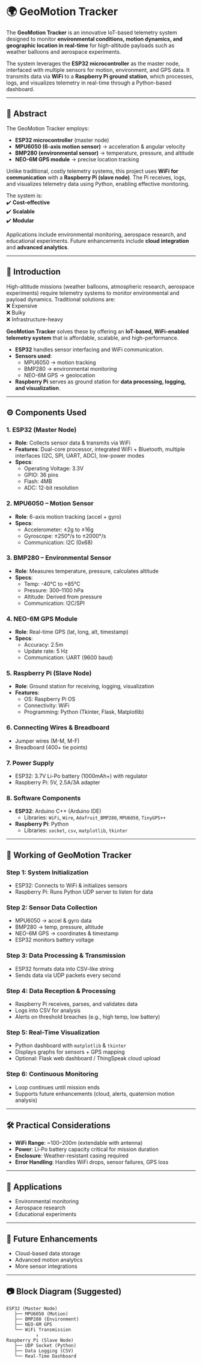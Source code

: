 # 🌍 GeoMotion Tracker

The **GeoMotion Tracker** is an innovative IoT-based telemetry system designed to monitor **environmental conditions, motion dynamics, and geographic location in real-time** for high-altitude payloads such as weather balloons and aerospace experiments.  

The system leverages the **ESP32 microcontroller** as the master node, interfaced with multiple sensors for motion, environment, and GPS data. It transmits data via **WiFi** to a **Raspberry Pi ground station**, which processes, logs, and visualizes telemetry in real-time through a Python-based dashboard.  

---

## 📌 Abstract
The GeoMotion Tracker employs:
- **ESP32 microcontroller** (master node)  
- **MPU6050 (6-axis motion sensor)** → acceleration & angular velocity  
- **BMP280 (environmental sensor)** → temperature, pressure, and altitude  
- **NEO-6M GPS module** → precise location tracking  

Unlike traditional, costly telemetry systems, this project uses **WiFi for communication** with a **Raspberry Pi (slave node)**. The Pi receives, logs, and visualizes telemetry data using Python, enabling effective monitoring.  

The system is:  
✔️ **Cost-effective**  
✔️ **Scalable**  
✔️ **Modular**  

Applications include environmental monitoring, aerospace research, and educational experiments. Future enhancements include **cloud integration** and **advanced analytics**.  

---

## 📖 Introduction
High-altitude missions (weather balloons, atmospheric research, aerospace experiments) require telemetry systems to monitor environmental and payload dynamics. Traditional solutions are:  
❌ Expensive  
❌ Bulky  
❌ Infrastructure-heavy  

**GeoMotion Tracker** solves these by offering an **IoT-based, WiFi-enabled telemetry system** that is affordable, scalable, and high-performance.  

- **ESP32** handles sensor interfacing and WiFi communication.  
- **Sensors used**:  
  - MPU6050 → motion tracking  
  - BMP280 → environmental monitoring  
  - NEO-6M GPS → geolocation  
- **Raspberry Pi** serves as ground station for **data processing, logging, and visualization**.  

---

## ⚙️ Components Used

### 1. ESP32 (Master Node)
- **Role**: Collects sensor data & transmits via WiFi  
- **Features**: Dual-core processor, integrated WiFi + Bluetooth, multiple interfaces (I2C, SPI, UART, ADC), low-power modes  
- **Specs**:  
  - Operating Voltage: 3.3V  
  - GPIO: 36 pins  
  - Flash: 4MB  
  - ADC: 12-bit resolution  

### 2. MPU6050 – Motion Sensor
- **Role**: 6-axis motion tracking (accel + gyro)  
- **Specs**:  
  - Accelerometer: ±2g to ±16g  
  - Gyroscope: ±250°/s to ±2000°/s  
  - Communication: I2C (0x68)  

### 3. BMP280 – Environmental Sensor
- **Role**: Measures temperature, pressure, calculates altitude  
- **Specs**:  
  - Temp: -40°C to +85°C  
  - Pressure: 300–1100 hPa  
  - Altitude: Derived from pressure  
  - Communication: I2C/SPI  

### 4. NEO-6M GPS Module
- **Role**: Real-time GPS (lat, long, alt, timestamp)  
- **Specs**:  
  - Accuracy: 2.5m  
  - Update rate: 5 Hz  
  - Communication: UART (9600 baud)  

### 5. Raspberry Pi (Slave Node)
- **Role**: Ground station for receiving, logging, visualization  
- **Features**:  
  - OS: Raspberry Pi OS  
  - Connectivity: WiFi  
  - Programming: Python (Tkinter, Flask, Matplotlib)  

### 6. Connecting Wires & Breadboard
- Jumper wires (M-M, M-F)  
- Breadboard (400+ tie points)  

### 7. Power Supply
- ESP32: 3.7V Li-Po battery (1000mAh+) with regulator  
- Raspberry Pi: 5V, 2.5A/3A adapter  

### 8. Software Components
- **ESP32**: Arduino C++ (Arduino IDE)  
  - Libraries: `WiFi`, `Wire`, `Adafruit_BMP280`, `MPU6050`, `TinyGPS++`  
- **Raspberry Pi**: Python  
  - Libraries: `socket`, `csv`, `matplotlib`, `tkinter`  

---

## 🔄 Working of GeoMotion Tracker

### Step 1: System Initialization
- ESP32: Connects to WiFi & initializes sensors  
- Raspberry Pi: Runs Python UDP server to listen for data  

### Step 2: Sensor Data Collection
- MPU6050 → accel & gyro data  
- BMP280 → temp, pressure, altitude  
- NEO-6M GPS → coordinates & timestamp  
- ESP32 monitors battery voltage  

### Step 3: Data Processing & Transmission
- ESP32 formats data into CSV-like string  
- Sends data via UDP packets every second  

### Step 4: Data Reception & Processing
- Raspberry Pi receives, parses, and validates data  
- Logs into CSV for analysis  
- Alerts on threshold breaches (e.g., high temp, low battery)  

### Step 5: Real-Time Visualization
- Python dashboard with `matplotlib` & `tkinter`  
- Displays graphs for sensors + GPS mapping  
- Optional: Flask web dashboard / ThingSpeak cloud upload  

### Step 6: Continuous Monitoring
- Loop continues until mission ends  
- Supports future enhancements (cloud, alerts, quaternion motion analysis)  

---

## 🛠 Practical Considerations
- **WiFi Range**: ~100–200m (extendable with antenna)  
- **Power**: Li-Po battery capacity critical for mission duration  
- **Enclosure**: Weather-resistant casing required  
- **Error Handling**: Handles WiFi drops, sensor failures, GPS loss  

---

## 🚀 Applications
- Environmental monitoring  
- Aerospace research  
- Educational experiments  

---

## 🔮 Future Enhancements
- Cloud-based data storage  
- Advanced motion analytics  
- More sensor integrations  

---

## 📷 Block Diagram (Suggested)
```text
ESP32 (Master Node)
   ├── MPU6050 (Motion)
   ├── BMP280 (Environment)
   ├── NEO-6M GPS
   └── WiFi Transmission
           ↓
Raspberry Pi (Slave Node)
   ├── UDP Socket (Python)
   ├── Data Logging (CSV)
   └── Real-Time Dashboard
